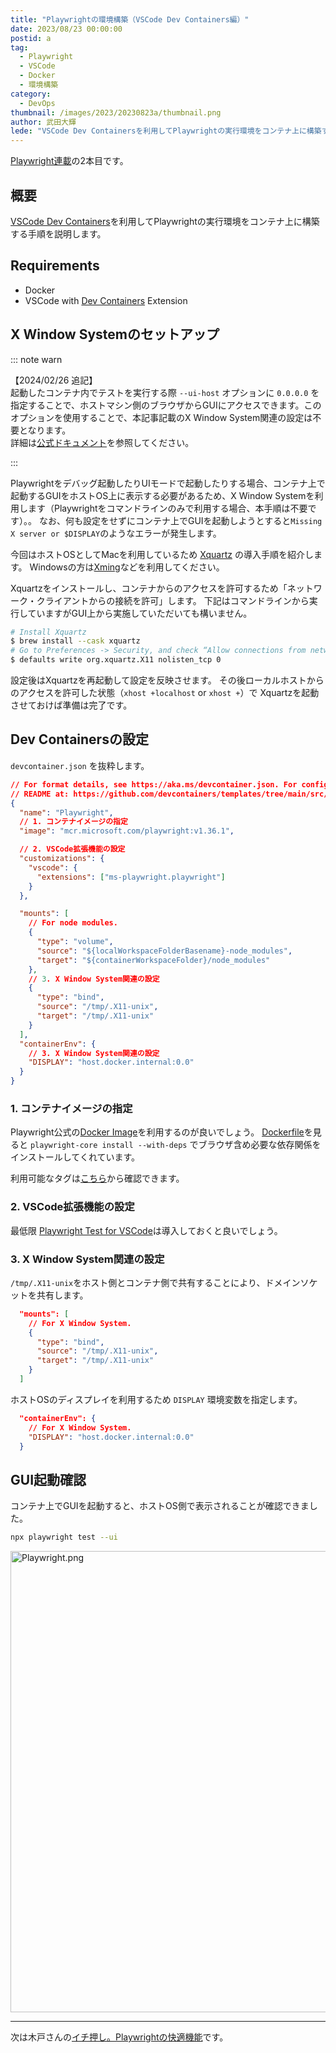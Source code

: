 ```yaml
---
title: "Playwrightの環境構築（VSCode Dev Containers編）"
date: 2023/08/23 00:00:00
postid: a
tag:
  - Playwright
  - VSCode
  - Docker
  - 環境構築
category:
  - DevOps
thumbnail: /images/2023/20230823a/thumbnail.png
author: 武田大輝
lede: "VSCode Dev Containersを利用してPlaywrightの実行環境をコンテナ上に構築する手順を説明します。"
---
```


[Playwright連載](/articles/20230821a/)の2本目です。

## 概要

[VSCode Dev Containers](https://code.visualstudio.com/docs/devcontainers/containers)を利用してPlaywrightの実行環境をコンテナ上に構築する手順を説明します。

## Requirements

* Docker
* VSCode with [Dev Containers](https://marketplace.visualstudio.com/items?itemName=ms-vscode-remote.remote-containers) Extension

## X Window Systemのセットアップ

::: note warn
<p>【2024/02/26 追記】</br>
    起動したコンテナ内でテストを実行する際 <code>--ui-host</code> オプションに <code>0.0.0.0</code> を指定することで、ホストマシン側のブラウザからGUIにアクセスできます。このオプションを使用することで、本記事記載のX Window System関連の設定は不要となります。</br>
    詳細は<a href="https://playwright.dev/docs/test-ui-mode#docker--github-codespaces">公式ドキュメント</a>を参照してください。</br>
  </p>
:::

Playwrightをデバッグ起動したりUIモードで起動したりする場合、コンテナ上で起動するGUIをホストOS上に表示する必要があるため、X Window Systemを利用します（Playwrightをコマンドラインのみで利用する場合、本手順は不要です）。。
なお、何も設定をせずにコンテナ上でGUIを起動しようとすると`Missing X server or $DISPLAY`のようなエラーが発生します。

今回はホストOSとしてMacを利用しているため [Xquartz](https://www.xquartz.org/) の導入手順を紹介します。
Windowsの方は[Xming](http://www.straightrunning.com/XmingNotes/)などを利用してください。

Xquartzをインストールし、コンテナからのアクセスを許可するため「ネットワーク・クライアントからの接続を許可」します。
下記はコマンドラインから実行していますがGUI上から実施していただいても構いません。

```bash
# Install Xquartz
$ brew install --cask xquartz
# Go to Preferences -> Security, and check “Allow connections from network clients”
$ defaults write org.xquartz.X11 nolisten_tcp 0
```

設定後はXquartzを再起動して設定を反映させます。
その後ローカルホストからのアクセスを許可した状態（`xhost +localhost` or `xhost +`）で Xquartzを起動させておけば準備は完了です。

## Dev Containersの設定

`devcontainer.json` を抜粋します。

```json
// For format details, see https://aka.ms/devcontainer.json. For config options, see the
// README at: https://github.com/devcontainers/templates/tree/main/src/debian
{
  "name": "Playwright",
  // 1. コンテナイメージの指定
  "image": "mcr.microsoft.com/playwright:v1.36.1",

  // 2. VSCode拡張機能の設定
  "customizations": {
    "vscode": {
      "extensions": ["ms-playwright.playwright"]
    }
  },

  "mounts": [
    // For node modules.
    {
      "type": "volume",
      "source": "${localWorkspaceFolderBasename}-node_modules",
      "target": "${containerWorkspaceFolder}/node_modules"
    },
    // 3. X Window System関連の設定
    {
      "type": "bind",
      "source": "/tmp/.X11-unix",
      "target": "/tmp/.X11-unix"
    }
  ],
  "containerEnv": {
    // 3. X Window System関連の設定
    "DISPLAY": "host.docker.internal:0.0"
  }
}
```

### 1. コンテナイメージの指定

Playwright公式の[Docker Image](https://playwright.dev/docs/docker)を利用するのが良いでしょう。
[Dockerfile](https://github.com/microsoft/playwright/blob/release-1.36/utils/docker/Dockerfile.jammy#L39)を見ると `playwright-core install --with-deps` でブラウザ含め必要な依存関係をインストールしてくれています。

利用可能なタグは[こちら](https://mcr.microsoft.com/en-us/product/playwright/tags)から確認できます。

### 2. VSCode拡張機能の設定

最低限 [Playwright Test for VSCode](https://marketplace.visualstudio.com/items?itemName=ms-playwright.playwright)は導入しておくと良いでしょう。

### 3. X Window System関連の設定

`/tmp/.X11-unix`をホスト側とコンテナ側で共有することにより、ドメインソケットを共有します。

```json
  "mounts": [
    // For X Window System.
    {
      "type": "bind",
      "source": "/tmp/.X11-unix",
      "target": "/tmp/.X11-unix"
    }
  ]
```

ホストOSのディスプレイを利用するため `DISPLAY` 環境変数を指定します。

```json
  "containerEnv": {
    // For X Window System.
    "DISPLAY": "host.docker.internal:0.0"
  }
```

## GUI起動確認

コンテナ上でGUIを起動すると、ホストOS側で表示されることが確認できました。

```bash
npx playwright test --ui
```

<img src="/images/2023/20230823a/Playwright.png" alt="Playwright.png" width="1200" height="738" loading="lazy">

---

次は木戸さんの[イチ押し。Playwrightの快適機能](/articles/20230824a/)です。
